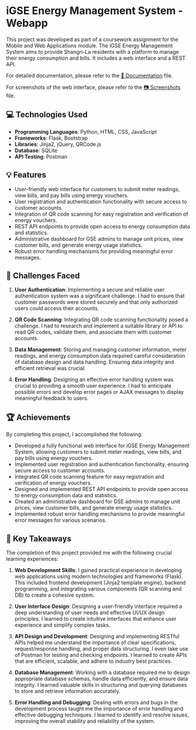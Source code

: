 # iGSE Energy Management System - Webapp

This project was developed as part of a coursework assignment for the Mobile and Web Applications module. The iGSE Energy Management System aims to provide Shangri-La residents with a platform to manage their energy consumption and bills. It includes a web interface and a REST API.

For detailed documentation, please refer to the [:book: Documentation](./DOCUMENTATION.md) file.

For screenshots of the web interface, please refer to the [:camera: Screenshots](./SCREENSHOTS.md) file.

## :computer: Technologies Used

- **Programming Languages**: Python, HTML, CSS, JavaScript
- **Frameworks**: Flask, Bootstrap
- **Libraries**: Jinja2, jQuery, QRCode.js
- **Database**: SQLite
- **API Testing**: Postman

## :bulb: Features

- User-friendly web interface for customers to submit meter readings, view bills, and pay bills using energy vouchers.
- User registration and authentication functionality with secure access to customer accounts.
- Integration of QR code scanning for easy registration and verification of energy vouchers.
- REST API endpoints to provide open access to energy consumption data and statistics.
- Administrative dashboard for GSE admins to manage unit prices, view customer bills, and generate energy usage statistics.
- Robust error handling mechanisms for providing meaningful error messages.

## :climbing: Challenges Faced

1. <b>User Authentication</b>: Implementing a secure and reliable user authentication system was a significant challenge. I had to ensure that customer passwords were stored securely and that only authorized users could access their accounts.

2. <b>QR Code Scanning</b>: Integrating QR code scanning functionality posed a challenge. I had to research and implement a suitable library or API to read QR codes, validate them, and associate them with customer accounts.

3. <b>Data Management</b>: Storing and managing customer information, meter readings, and energy consumption data required careful consideration of database design and data handling. Ensuring data integrity and efficient retrieval was crucial.

4. <b>Error Handling</b>: Designing an effective error handling system was crucial to providing a smooth user experience. I had to anticipate possible errors and develop error pages or AJAX messages to display meaningful feedback to users.

## :trophy: Achievements

By completing this project, I accomplished the following:

- Developed a fully functional web interface for iGSE Energy Management System, allowing customers to submit meter readings, view bills, and pay bills using energy vouchers.
- Implemented user registration and authentication functionality, ensuring secure access to customer accounts.
- Integrated QR code scanning feature for easy registration and verification of energy vouchers.
- Designed and implemented REST API endpoints to provide open access to energy consumption data and statistics.
- Created an administrative dashboard for GSE admins to manage unit prices, view customer bills, and generate energy usage statistics.
- Implemented robust error handling mechanisms to provide meaningful error messages for various scenarios.

## :key: Key Takeaways

The completion of this project provided me with the following crucial learning experiences:

1. <b>Web Development Skills</b>: I gained practical experience in developing web applications using modern technologies and frameworks (Flask). This included frontend development (Jinja2 template engine), backend programming, and integrating various components (QR scanning and DB) to create a cohesive system.

2. <b>User Interface Design</b>: Designing a user-friendly interface required a deep understanding of user needs and effective UI/UX design principles. I learned to create intuitive interfaces that enhance user experience and simplify complex tasks.

3. <b>API Design and Development</b>: Designing and implementing RESTful APIs helped me understand the importance of clear specifications, request/response handling, and proper data structuring. I even take use of Postman for testing and checking endpoints. I learned to create APIs that are efficient, scalable, and adhere to industry best practices.

4. <b>Database Management</b>: Working with a database required me to design appropriate database schemas, handle data efficiently, and ensure data integrity. I learned valuable skills in structuring and querying databases to store and retrieve information accurately.

5. <b>Error Handling and Debugging</b>: Dealing with errors and bugs in the development process taught me the importance of error handling and effective debugging techniques. I learned to identify and resolve issues, improving the overall stability and reliability of the system.
